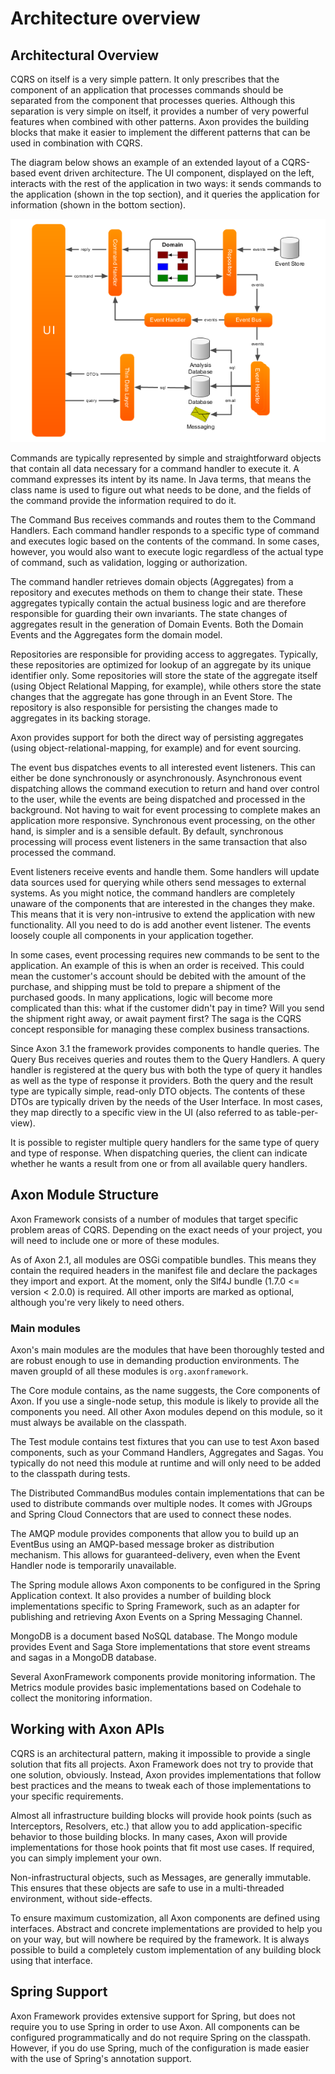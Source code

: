 # Architecture overview

## Architectural Overview

CQRS on itself is a very simple pattern. It only prescribes that the component of an application that processes commands should be separated from the component that processes queries. Although this separation is very simple on itself, it provides a number of very powerful features when combined with other patterns. Axon provides the building blocks that make it easier to implement the different patterns that can be used in combination with CQRS.

The diagram below shows an example of an extended layout of a CQRS-based event driven architecture. The UI component, displayed on the left, interacts with the rest of the application in two ways: it sends commands to the application \(shown in the top section\), and it queries the application for information \(shown in the bottom section\).

![Architecture overview of a CQRS application](../.gitbook/assets/detailed-architecture-overview%20%281%29.png)

Commands are typically represented by simple and straightforward objects that contain all data necessary for a command handler to execute it. A command expresses its intent by its name. In Java terms, that means the class name is used to figure out what needs to be done, and the fields of the command provide the information required to do it.

The Command Bus receives commands and routes them to the Command Handlers. Each command handler responds to a specific type of command and executes logic based on the contents of the command. In some cases, however, you would also want to execute logic regardless of the actual type of command, such as validation, logging or authorization.

The command handler retrieves domain objects \(Aggregates\) from a repository and executes methods on them to change their state. These aggregates typically contain the actual business logic and are therefore responsible for guarding their own invariants. The state changes of aggregates result in the generation of Domain Events. Both the Domain Events and the Aggregates form the domain model.

Repositories are responsible for providing access to aggregates. Typically, these repositories are optimized for lookup of an aggregate by its unique identifier only. Some repositories will store the state of the aggregate itself \(using Object Relational Mapping, for example\), while others store the state changes that the aggregate has gone through in an Event Store. The repository is also responsible for persisting the changes made to aggregates in its backing storage.

Axon provides support for both the direct way of persisting aggregates \(using object-relational-mapping, for example\) and for event sourcing.

The event bus dispatches events to all interested event listeners. This can either be done synchronously or asynchronously. Asynchronous event dispatching allows the command execution to return and hand over control to the user, while the events are being dispatched and processed in the background. Not having to wait for event processing to complete makes an application more responsive. Synchronous event processing, on the other hand, is simpler and is a sensible default. By default, synchronous processing will process event listeners in the same transaction that also processed the command.

Event listeners receive events and handle them. Some handlers will update data sources used for querying while others send messages to external systems. As you might notice, the command handlers are completely unaware of the components that are interested in the changes they make. This means that it is very non-intrusive to extend the application with new functionality. All you need to do is add another event listener. The events loosely couple all components in your application together.

In some cases, event processing requires new commands to be sent to the application. An example of this is when an order is received. This could mean the customer's account should be debited with the amount of the purchase, and shipping must be told to prepare a shipment of the purchased goods. In many applications, logic will become more complicated than this: what if the customer didn't pay in time? Will you send the shipment right away, or await payment first? The saga is the CQRS concept responsible for managing these complex business transactions.

Since Axon 3.1 the framework provides components to handle queries. The Query Bus receives queries and routes them to the Query Handlers. A query handler is registered at the query bus with both the type of query it handles as well as the type of response it providers. Both the query and the result type are typically simple, read-only DTO objects. The contents of these DTOs are typically driven by the needs of the User Interface. In most cases, they map directly to a specific view in the UI \(also referred to as table-per-view\).

It is possible to register multiple query handlers for the same type of query and type of response. When dispatching queries, the client can indicate whether he wants a result from one or from all available query handlers.

## Axon Module Structure

Axon Framework consists of a number of modules that target specific problem areas of CQRS. Depending on the exact needs of your project, you will need to include one or more of these modules.

As of Axon 2.1, all modules are OSGi compatible bundles. This means they contain the required headers in the manifest file and declare the packages they import and export. At the moment, only the Slf4J bundle \(1.7.0 &lt;= version &lt; 2.0.0\) is required. All other imports are marked as optional, although you're very likely to need others.

### Main modules

Axon's main modules are the modules that have been thoroughly tested and are robust enough to use in demanding production environments. The maven groupId of all these modules is `org.axonframework`.

The Core module contains, as the name suggests, the Core components of Axon. If you use a single-node setup, this module is likely to provide all the components you need. All other Axon modules depend on this module, so it must always be available on the classpath.

The Test module contains test fixtures that you can use to test Axon based components, such as your Command Handlers, Aggregates and Sagas. You typically do not need this module at runtime and will only need to be added to the classpath during tests.

The Distributed CommandBus modules contain implementations that can be used to distribute commands over multiple nodes. It comes with JGroups and Spring Cloud Connectors that are used to connect these nodes.

The AMQP module provides components that allow you to build up an EventBus using an AMQP-based message broker as distribution mechanism. This allows for guaranteed-delivery, even when the Event Handler node is temporarily unavailable.

The Spring module allows Axon components to be configured in the Spring Application context. It also provides a number of building block implementations specific to Spring Framework, such as an adapter for publishing and retrieving Axon Events on a Spring Messaging Channel.

MongoDB is a document based NoSQL database. The Mongo module provides Event and Saga Store implementations that store event streams and sagas in a MongoDB database.

Several AxonFramework components provide monitoring information. The Metrics module provides basic implementations based on Codehale to collect the monitoring information.

## Working with Axon APIs

CQRS is an architectural pattern, making it impossible to provide a single solution that fits all projects. Axon Framework does not try to provide that one solution, obviously. Instead, Axon provides implementations that follow best practices and the means to tweak each of those implementations to your specific requirements.

Almost all infrastructure building blocks will provide hook points \(such as Interceptors, Resolvers, etc.\) that allow you to add application-specific behavior to those building blocks. In many cases, Axon will provide implementations for those hook points that fit most use cases. If required, you can simply implement your own.

Non-infrastructural objects, such as Messages, are generally immutable. This ensures that these objects are safe to use in a multi-threaded environment, without side-effects.

To ensure maximum customization, all Axon components are defined using interfaces. Abstract and concrete implementations are provided to help you on your way, but will nowhere be required by the framework. It is always possible to build a completely custom implementation of any building block using that interface.

## Spring Support

Axon Framework provides extensive support for Spring, but does not require you to use Spring in order to use Axon. All components can be configured programmatically and do not require Spring on the classpath. However, if you do use Spring, much of the configuration is made easier with the use of Spring's annotation support.

